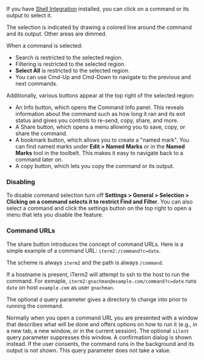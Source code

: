 If you have [Shell Integration](documentation-shell-integration.html) installed, you can click on a command or its output to select it.

The selection is indicated by drawing a colored line around the command and its output. Other areas are dimmed.

When a command is selected:

 * Search is restricted to the selected region.
 * Filtering is restricted to the selected region.
 * **Select All** is restricted to the selected region.
 * You can use Cmd-Up and Cmd-Down to navigate to the previous and next commands.

Additionally, various buttons appear at the top right of the selected region:

 * An Info button, which opens the Command Info panel. This reveals information about the command such as how long it ran and its exit status and gives you controls to re-send, copy, share, and more.
 * A Share button, which opens a menu allowing you to save, copy, or share the command.
 * A bookmark button, which allows you to create a "named mark". You can find named marks under **Edit > Named Marks** or in the **Named Marks** tool in the toolbelt. This makes it easy to navigate back to a command later on.
 * A copy button, which lets you copy the command or its output.

### Disabling

To disable command selection turn off **Settings > General > Selection > Clicking on a command selects it to restrict Find and Filter**. You can also select a command and click the settings button on the top right to open a menu that lets you disable the feature.

### Command URLs

The share button introduces the concept of command URLs. Here is a simple example of a command URL: `iterm2:/command?c=date`.

The scheme is always `iterm2` and the path is always `/command`.

If a hostname is present, iTerm2 will attempt to ssh to the host to run the command. For exmaple, `iterm2:gnachman@example.com/command?c=date` runs `date` on host `example.com` as user `gnachman`.

The optional `d` query parameter gives a directory to change into prior to running the command.

Normally when you open a command URL you are presented with a window that describes what will be done and offers options on how to run it (e.g., in a new tab, a new window, or in the current session). The optional `silent` query parameter suppresses this window. A confirmation dialog is shown instead. If the user consents, the command runs in the background and its output is not shown. This query parameter does not take a value.

